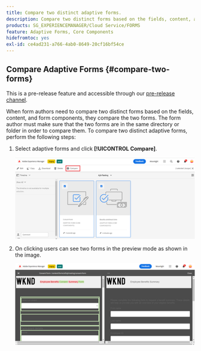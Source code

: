 ```yaml
---
title: Compare two distinct adaptive forms.
description: Compare two distinct forms based on the fields, content, and form components.
products: SG_EXPERIENCEMANAGER/Cloud Service/FORMS
feature: Adaptive Forms, Core Components
hidefromtoc: yes
exl-id: ce4ad231-a766-4ab0-8649-20cf16bf54ce
---
```

## Compare Adaptive Forms {#compare-two-forms}

<span class="preview"> This is a pre-release feature and accessible through our [pre-release channel](https://experienceleague.adobe.com/docs/experience-manager-cloud-service/content/release-notes/prerelease.html#new-features). </span>

When form authors need to compare two distinct forms based on the fields, content, and form components, they compare the two forms. The form author must make sure that the two forms are in the same directory or folder in order to compare them. To compare two distinct adaptive forms, perform the following steps:

1. Select adaptive forms and click **[!UICONTROL Compare]**.

   ![Compare adaptive forms](compare-two-forms.png)

1. On clicking users can see two forms in the preview mode as shown in the image.

   ![Compared forms](compared-forms.png)
